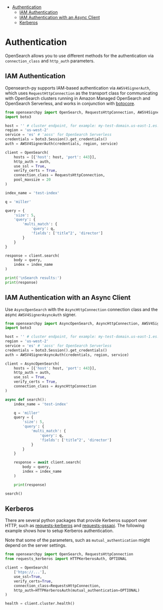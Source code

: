 - [Authentication](#authentication)
  - [IAM Authentication](#iam-authentication)
  - [IAM Authentication with an Async Client](#iam-authentication-with-an-async-client)
  - [Kerberos](#kerberos)

# Authentication

OpenSearch allows you to use different methods for the authentication via `connection_class` and `http_auth` parameters.

## IAM Authentication

Opensearch-py supports IAM-based authentication via `AWSV4SignerAuth`, which uses `RequestHttpConnection` as the transport class for communicating with OpenSearch clusters running in Amazon Managed OpenSearch and OpenSearch Serverless, and works in conjunction with [botocore](https://pypi.org/project/botocore/).

```python
from opensearchpy import OpenSearch, RequestsHttpConnection, AWSV4SignerAuth
import boto3

host = '' # cluster endpoint, for example: my-test-domain.us-east-1.es.amazonaws.com
region = 'us-west-2'
service = 'es' # 'aoss' for OpenSearch Serverless
credentials = boto3.Session().get_credentials()
auth = AWSV4SignerAuth(credentials, region, service)

client = OpenSearch(
    hosts = [{'host': host, 'port': 443}],
    http_auth = auth,
    use_ssl = True,
    verify_certs = True,
    connection_class = RequestsHttpConnection,
    pool_maxsize = 20
)

index_name = 'test-index'

q = 'miller'

query = {
    'size': 5,
    'query': {
        'multi_match': {
            'query': q,
            'fields': ['title^2', 'director']
        }
    }
}

response = client.search(
    body = query,
    index = index_name
)

print('\nSearch results:')
print(response)
```

## IAM Authentication with an Async Client

Use `AsyncOpenSearch` with the `AsyncHttpConnection` connection class and the async `AWSV4SignerAsyncAuth` signer.

```python
from opensearchpy import AsyncOpenSearch, AsyncHttpConnection, AWSV4SignerAsyncAuth
import boto3

host = '' # cluster endpoint, for example: my-test-domain.us-east-1.es.amazonaws.com
region = 'us-west-2'
service = 'es' # 'aoss' for OpenSearch Serverless
credentials = boto3.Session().get_credentials()
auth = AWSV4SignerAsyncAuth(credentials, region, service)

client = AsyncOpenSearch(
    hosts = [{'host': host, 'port': 443}],
    http_auth = auth,
    use_ssl = True,
    verify_certs = True,
    connection_class = AsyncHttpConnection
)

async def search():
    index_name = 'test-index'

    q = 'miller'
    query = {
        'size': 5,
        'query': {
            'multi_match': {
                'query': q,
                'fields': ['title^2', 'director']
            }
        }
    }

    response = await client.search(
        body = query,
        index = index_name
    )

    print(response)

search()
```

## Kerberos

There are several python packages that provide Kerberos support over HTTP, such as [requests-kerberos](http://pypi.org/project/requests-kerberos) and [requests-gssapi](https://pypi.org/project/requests-gssapi). The following example shows how to setup Kerberos authentication. 

Note that some of the parameters, such as `mutual_authentication` might depend on the server settings.

```python
from opensearchpy import OpenSearch, RequestsHttpConnection
from requests_kerberos import HTTPKerberosAuth, OPTIONAL

client = OpenSearch(
    ['htps://...'],
    use_ssl=True,
    verify_certs=True,
    connection_class=RequestsHttpConnection,
    http_auth=HTTPKerberosAuth(mutual_authentication=OPTIONAL)
)

health = client.cluster.health()
```
